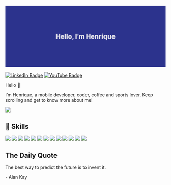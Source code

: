 [![Henrique's GitHub Banner](./assets/banner.png)](https://beacons.ai/hsnrique)

[![LinkedIn Badge](https://img.shields.io/badge/LinkedIn-0077B5?style=for-the-badge&logo=linkedin&logoColor=white)](https://www.linkedin.com/in/hsnrique/)
[![YouTube Badge](https://img.shields.io/badge/YouTube-FF0000?style=for-the-badge&logo=youtube&logoColor=white)](https://www.youtube.com/@hsnrique/)

Hello 👋

I’m Henrique, a mobile developer, coder, coffee and sports lover. Keep scrolling and get to know more about me!

<a href="https://github.com/hsnrique">
  <img height="225" src="https://github-readme-stats.vercel.app/api/top-langs/?username=hsnrique&theme=dark"/>
</a>

## 💼 Skills

![](https://img.shields.io/badge/Swift-f86633?style=for-the-badge&logo=swift&logoColor=white)
![](https://img.shields.io/badge/TypeScript-3075c1?style=for-the-badge&logo=typescript&logoColor=white)
![](https://img.shields.io/badge/Python-306998?style=for-the-badge&logo=python&logoColor=white)
![](https://img.shields.io/badge/SwiftUI-016af6?style=for-the-badge&logo=swift&logoColor=white)
![](https://img.shields.io/badge/Node.js-43853D?style=for-the-badge&logo=node.js&logoColor=white)
![](https://img.shields.io/badge/Next-000000?style=for-the-badge&logo=next.js&logoColor=white)
![](https://img.shields.io/badge/React-20232A?style=for-the-badge&logo=react&logoColor=61DAFB)
![](https://img.shields.io/badge/React%20Native-E34F26?style=for-the-badge&logo=react&logoColor=white)
![](https://img.shields.io/badge/MongoDB-4EA94B?style=for-the-badge&logo=mongodb&logoColor=white)
![](https://img.shields.io/badge/Vercel-000000?style=for-the-badge&logo=vercel&logoColor=white)
![](https://img.shields.io/badge/Render-430098?style=for-the-badge&logo=render&logoColor=white)
![](https://img.shields.io/badge/MacOS-4f4f4e?style=for-the-badge&logo=macos&logoColor=white)
![](https://img.shields.io/badge/Xcode-f86633?style=for-the-badge&logo=xcode&logoColor=white)

## The Daily Quote

<p>The best way to predict the future is to invent it.</p>

<p>- Alan Kay</p>
